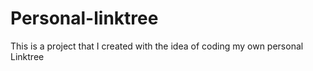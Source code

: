 # Personal-linktree
This is a project that I created with the idea of coding my own personal Linktree
